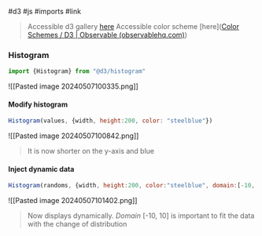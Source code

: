 #d3 #js #imports #link
>Accessible d3 gallery [here](https://d3-graph-gallery.com/)
>Accessible color scheme [here]([Color Schemes / D3 | Observable (observablehq.com)](https://observablehq.com/@d3/color-schemes))
>
### Histogram
``` Javascript
import {Histogram} from "@d3/histogram"
```
![[Pasted image 20240507100335.png]]
#### Modify histogram
```Javascript
Histogram(values, {width, height:200, color: "steelblue"})
``` 
![[Pasted image 20240507100842.png]]
> It is now shorter on the y-axis and blue
#### Inject dynamic data
```Javascript
Histogram(randoms, {width, height:200, color:"steelblue", domain:[-10, 10]})
```
![[Pasted image 20240507101402.png]]
> Now displays dynamically. *Domain* [-10, 10] is important to fit the data with the change of distribution

> 
